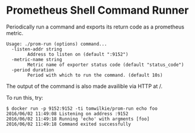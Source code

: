 # Prometheus Shell Command Runner

Periodically run a command and exports its return code as a prometheus metric.

```
Usage: ./prom-run (options) command...
  -listen-addr string
    	Address to listen on (default ":9152")
  -metric-name string
    	Metric name of exporter status code (default "status_code")
  -period duration
    	Period with which to run the command. (default 10s)
```

The output of the command is also made availible via HTTP at /.

To run this, try:

```
$ docker run -p 9152:9152 -ti tomwilkie/prom-run echo foo
2016/06/02 11:49:08 Listening on address :9152
2016/06/02 11:49:18 Running 'echo' with argments [foo]
2016/06/02 11:49:18 Command exited successfully
```
